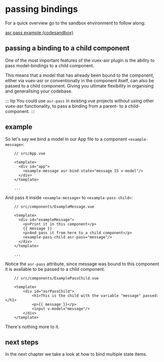# passing bindings

For a quick overview go to the sandbox environment to follow along:

[asr pass example (codesandbox)](https://codesandbox.io/s/manual-asr-pass-zl2o9)

## passing a binding to a child component

One of the most important features of the vuex-asr plugin is the ability to pass model-bindings to a child component.

This means that a model that has already been bound to the component, either via vuex-asr or conventionally in the component itself, can also be passed to a child component. Giving you ultimate flexibility in organising and generalising your codebase.

::: tip
You could use `asr-pass` in existing vue projects without using other vuex-asr functionality, to pass a binding from a parent- to a child-component.
::: 

## example

So let's say we bind a model in our App file to a component `<example-message>`:
```vue{5}
    // src/App.vue
    
    <template>
      <div id="app">
        <example-message asr-bind-state="message IS v-model"/>
      </div>
    </template>
    
    ...
```
And pass it inside `<example-message>` to `<example-pass-child>`:
```vue{8}
    // src/components/ExampleMessage.vue
    
    <template>
      <div id="exampleMessage">
        <p>Print it in this component</p>
        {{ message }}
        <p>And pass it from here to a child component</p>
        <example-pass-child asr-pass="message"/>
      </div>
    </template>
    
    ...
```
Notice the `asr-pass` attribute, since message was bound to this component it is available to be passed to a child component.
```vue{6,7}
    // src/components/ExamplePassChild.vue
    
    <template>
        <div id="asrPassChild">
            <h1>This is the child with the variable "message" passed:</h1>
            <p>{{ message }}</p>
            <input v-model="message"/>
        </div>
    </template>
```
There's nothing more to it.

## next steps

In the next chapter we take a look at how to bind multiple state items.